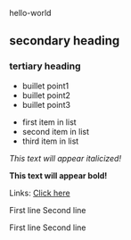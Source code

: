 hello-world


## secondary heading
### tertiary heading

* buillet point1
* buillet point2
* buillet point3

- first item in list
- second item in list
- third item in list

*This text will appear italicized!*

**This text will appear bold!**

Links:
[Click here](http://www.r-project.org/)


First line
Second line

First line
Second line
